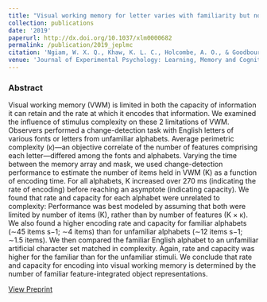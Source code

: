 ```yaml
---
title: "Visual working memory for letter varies with familiarity but not complexity"
collection: publications
date: '2019'
paperurl: http://dx.doi.org/10.1037/xlm0000682
permalink: /publication/2019_jeplmc
citation: 'Ngiam, W. X. Q., Khaw, K. L. C., Holcombe, A. O., & Goodbourn, P. T. (2019). Visual working memory for letters varies with familiarity but not complexity. Journal of Experimental Psychology: Learning, Memory and Cognition, 45(10), 1761-1775.'
venue: 'Journal of Experimental Psychology: Learning, Memory and Cognition.'
---
```

### Abstract
Visual working memory (VWM) is limited in both the capacity of information it can retain and the rate at which it encodes that information. We examined the influence of stimulus complexity on these 2 limitations of VWM. Observers performed a change-detection task with English letters of various fonts or letters from unfamiliar alphabets. Average perimetric complexity (κ)—an objective correlate of the number of features comprising each letter—differed among the fonts and alphabets. Varying the time between the memory array and mask, we used change-detection performance to estimate the number of items held in VWM (K) as a function of encoding time. For all alphabets, K increased over 270 ms (indicating the rate of encoding) before reaching an asymptote (indicating capacity). We found that rate and capacity for each alphabet were unrelated to complexity: Performance was best modeled by assuming that both were limited by number of items (K), rather than by number of features (K × κ). We also found a higher encoding rate and capacity for familiar alphabets (∼45 items s−1; ∼4 items) than for unfamiliar alphabets (∼12 items s−1; ∼1.5 items). We then compared the familiar English alphabet to an unfamiliar artificial character set matched in complexity. Again, rate and capacity was higher for the familiar than for the unfamiliar stimuli. We conclude that rate and capacity for encoding into visual working memory is determined by the number of familiar feature-integrated object representations.

[View Preprint](https://psyarxiv.com/cxkw5)
